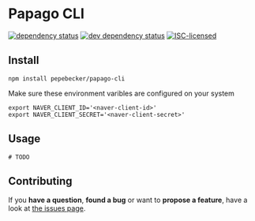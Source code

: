 # Papago CLI

[![dependency status](https://img.shields.io/david/pepebecker/papago-cli.svg)](https://david-dm.org/pepebecker/papago-cli)
[![dev dependency status](https://img.shields.io/david/dev/pepebecker/papago-cli.svg)](https://david-dm.org/pepebecker/papago-cli#info=devDependencies)
[![ISC-licensed](https://img.shields.io/github/license/pepebecker/papago-cli.svg)](https://choosealicense.com/licenses/isc/)

## Install

```shell
npm install pepebecker/papago-cli
```

Make sure these environment varibles are configured on your system

```shell
export NAVER_CLIENT_ID='<naver-client-id>'
export NAVER_CLIENT_SECRET='<naver-client-secret>'
```

## Usage

```shell
# TODO
```

## Contributing

If you **have a question**, **found a bug** or want to **propose a feature**, have a look at [the issues page](https://github.com/pepebecker/papago-cli/issues).
